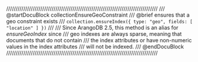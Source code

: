 ////////////////////////////////////////////////////////////////////////////////
/// @startDocuBlock collectionEnsureGeoConstraint
/// @brief ensures that a geo constraint exists
/// `collection.ensureIndex({ type: "geo", fields: [ "location" ] })`
///
/// Since ArangoDB 2.5, this method is an alias for *ensureGeoIndex* since 
/// geo indexes are always sparse, meaning that documents that do not contain
/// the index attributes or have non-numeric values in the index attributes
/// will not be indexed.
/// @endDocuBlock
////////////////////////////////////////////////////////////////////////////////